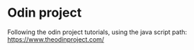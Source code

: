 # Odin project
Following the odin project tutorials, using the java script path: https://www.theodinproject.com/
